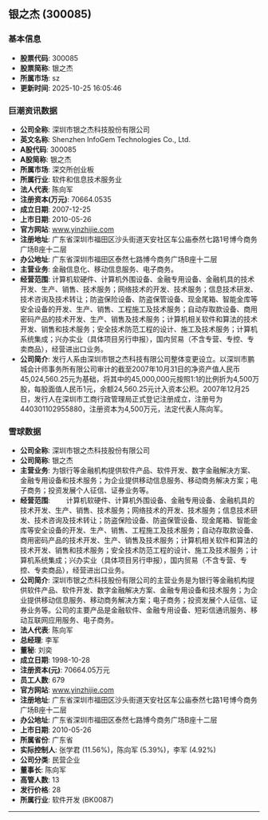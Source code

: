 ## 银之杰 (300085)

### 基本信息

- **股票代码**: 300085
- **股票简称**: 银之杰
- **所属市场**: sz
- **更新时间**: 2025-10-25 16:05:46

### 巨潮资讯数据

- **公司全称**: 深圳市银之杰科技股份有限公司
- **英文名称**: Shenzhen InfoGem Technologies Co., Ltd.
- **A股代码**: 300085
- **A股简称**: 银之杰
- **所属市场**: 深交所创业板
- **所属行业**: 软件和信息技术服务业
- **法人代表**: 陈向军
- **注册资本(万元)**: 70664.0535
- **成立日期**: 2007-12-25
- **上市日期**: 2010-05-26
- **官方网站**: www.yinzhijie.com
- **注册地址**: 广东省深圳市福田区沙头街道天安社区车公庙泰然七路1号博今商务广场B座十二层
- **办公地址**: 广东省深圳市福田区泰然七路博今商务广场B座十二层
- **主营业务**: 金融信息化、移动信息服务、电子商务。
- **经营范围**: 计算机软硬件、计算机外围设备、金融专用设备、金融机具的技术开发、生产、销售、技术服务；网络技术的开发、技术服务；信息技术研发、技术咨询及技术转让；防盗保险设备、防盗保管设备、现金尾箱、智能金库等安全设备的开发、生产、销售、工程施工及技术服务；自动存取款设备、商用密码产品的技术开发、生产、销售及技术服务；计算机相关软件和算法的技术开发、销售和技术服务；安全技术防范工程的设计、施工及技术服务；计算机系统集成；兴办实业（具体项目另行申报），国内贸易（不含专营、专控、专卖商品），经营进出口业务。
- **公司简介**: 发行人系由深圳市银之杰科技有限公司整体变更设立。以深圳市鹏城会计师事务所有限公司审计的截至2007年10月31日的净资产值人民币45,024,560.25元为基础，将其中的45,000,000元按照1:1的比例折为4,500万股，每股面值人民币1元，余额24,560.25元计入资本公积。2007年12月25日，发行人在深圳市工商行政管理局正式登记注册成立，注册号为440301102955880，注册资本为4,500万元，法定代表人陈向军。

### 雪球数据

- **公司全称**: 深圳市银之杰科技股份有限公司
- **公司简称**: 银之杰
- **主营业务**: 为银行等金融机构提供软件产品、软件开发、数字金融解决方案、金融专用设备和技术服务；为企业提供移动信息服务、移动商务解决方案；电子商务；投资发展个人征信、证券业务等。
- **经营范围**: 　　计算机软硬件、计算机外围设备、金融专用设备、金融机具的技术开发、生产、销售、技术服务；网络技术的开发、技术服务；信息技术研发、技术咨询及技术转让；防盗保险设备、防盗保管设备、现金尾箱、智能金库等安全设备的开发、生产、销售、工程施工及技术服务；自动存取款设备、商用密码产品的技术开发、生产、销售及技术服务；计算机相关软件和算法的技术开发、销售和技术服务；安全技术防范工程的设计、施工及技术服务；计算机系统集成；兴办实业（具体项目另行申报），国内贸易（不含专营、专控、专卖商品），经营进出口业务。
- **公司简介**: 深圳市银之杰科技股份有限公司的主营业务是为银行等金融机构提供软件产品、软件开发、数字金融解决方案、金融专用设备和技术服务；为企业提供移动信息服务、移动商务解决方案；电子商务；投资发展个人征信、证券业务等。公司的主要产品是金融软件、金融专用设备、短彩信通讯服务、移动互联网应用服务、电子商务。
- **法人代表**: 陈向军
- **总经理**: 李军
- **董秘**: 刘奕
- **成立日期**: 1998-10-28
- **注册资本(元)**: 70664.05万元
- **员工人数**: 679
- **官方网站**: www.yinzhijie.com
- **注册地址**: 广东省深圳市福田区沙头街道天安社区车公庙泰然七路1号博今商务广场B座十二层
- **办公地址**: 广东省深圳市福田区泰然七路博今商务广场B座十二层
- **上市日期**: 2010-05-26
- **所属省份**: 广东省
- **实际控制人**: 张学君 (11.56%)，陈向军 (5.39%)，李军 (4.92%)
- **公司分类**: 民营企业
- **董事长**: 陈向军
- **高管人数**: 13
- **发行价格**: 28
- **所属行业**: 软件开发 (BK0087)

---